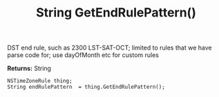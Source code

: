 ﻿---
uid: crmscript_ref_NSTimeZoneRule_GetEndRulePattern
title: String GetEndRulePattern()
intellisense: NSTimeZoneRule.GetEndRulePattern
keywords: NSTimeZoneRule, GetEndRulePattern
so.topic: reference
---

DST end rule, such as 2300 LST-SAT-OCT; limited to rules that we have parse code for; use dayOfMonth etc for custom rules

**Returns:** String


```crmscript
NSTimeZoneRule thing;
String endRulePattern  = thing.GetEndRulePattern();
```


